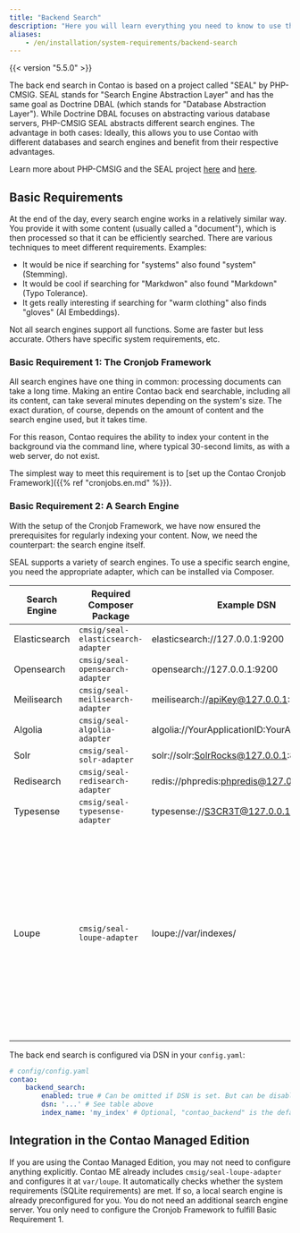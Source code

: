 ```yaml
---
title: "Backend Search"
description: "Here you will learn everything you need to know to use the Contao backend search."
aliases:
    - /en/installation/system-requirements/backend-search
---
```


{{< version "5.5.0" >}}

The back end search in Contao is based on a project called "SEAL" by PHP-CMSIG. SEAL stands for "Search Engine Abstraction Layer" and has the same goal as Doctrine DBAL (which stands for "Database Abstraction Layer"). While Doctrine DBAL focuses on abstracting various database servers, PHP-CMSIG SEAL abstracts different search engines. The advantage in both cases: Ideally, this allows you to use Contao with different databases and search engines and benefit from their respective advantages.

Learn more about PHP-CMSIG and the SEAL project [here][PHP-CMSIG] and [here][SEAL].

## Basic Requirements

At the end of the day, every search engine works in a relatively similar way. You provide it with some content (usually 
called a "document"), which is then processed so that it can be efficiently searched. There are various techniques to meet different requirements. Examples:

* It would be nice if searching for "systems" also found "system" (Stemming).
* It would be cool if searching for "Markdwon" also found "Markdown" (Typo Tolerance).
* It gets really interesting if searching for "warm clothing" also finds "gloves" (AI Embeddings).

Not all search engines support all functions. Some are faster but less accurate. Others have specific system requirements, etc.

### Basic Requirement 1: The Cronjob Framework

All search engines have one thing in common: processing documents can take a long time. Making an entire Contao back end searchable, including all its content, can take several minutes depending on the system's size. The exact duration, of course, depends on the amount of content and the search engine used, but it takes time.

For this reason, Contao requires the ability to index your content in the background via the command line, where typical 30-second limits, as with a web server, do not exist.

The simplest way to meet this requirement is to [set up the Contao Cronjob Framework]({{% ref "cronjobs.en.md" %}}).

### Basic Requirement 2: A Search Engine

With the setup of the Cronjob Framework, we have now ensured the prerequisites for regularly indexing your content. Now, we need the counterpart: the search engine itself.

SEAL supports a variety of search engines. To use a specific search engine, you need the appropriate adapter, which can be installed via Composer.

| Search Engine  | Required Composer Package    | Example DSN                                | Notes                                                                                                                                                                                                                     |
|---------------|----------------------------------|---------------------------------------------|---------------------------------------------------------------------------------------------------------------------------------------------------------------------------------------------------------------------------|
| Elasticsearch | `cmsig/seal-elasticsearch-adapter` | elasticsearch://127.0.0.1:9200              |                                                                                                                                                                                                                           |
| Opensearch    | `cmsig/seal-opensearch-adapter`    | opensearch://127.0.0.1:9200                 |                                                                                                                                                                                                                           |
| Meilisearch   | `cmsig/seal-meilisearch-adapter`   | meilisearch://apiKey@127.0.0.1:7700         |                                                                                                                                                                                                                           |
| Algolia       | `cmsig/seal-algolia-adapter`       | algolia://YourApplicationID:YourAdminAPIKey |                                                                                                                                                                                                                           |
| Solr          | `cmsig/seal-solr-adapter`          | solr://solr:SolrRocks@127.0.0.1:8983        |                                                                                                                                                                                                                           |
| Redisearch    | `cmsig/seal-redisearch-adapter`    | redis://phpredis:phpredis@127.0.0.1:6379    |                                                                                                                                                                                                                           |
| Typesense     | `cmsig/seal-typesense-adapter`     | typesense://S3CR3T@127.0.0.1:8108           |                                                                                                                                                                                                                           |
| Loupe         | `cmsig/seal-loupe-adapter`         | loupe://var/indexes/                        | Loupe runs on your local filesystem and only requires PHP and an SQLite database. The minimal requirement is that either `sqlite3` or `pdo_sqlite` is available in your PHP setup. |

The back end search is configured via DSN in your `config.yaml`:

```yaml
# config/config.yaml
contao:
    backend_search:
        enabled: true # Can be omitted if DSN is set. But can be disabled with "false".
        dsn: '...' # See table above
        index_name: 'my_index' # Optional, "contao_backend" is the default
```

## Integration in the Contao Managed Edition

If you are using the Contao Managed Edition, you may not need to configure anything explicitly. Contao ME already includes `cmsig/seal-loupe-adapter` and configures it at `var/loupe`. It automatically checks whether the system requirements (SQLite requirements) are met. If so, a local search engine is already preconfigured for you. You do not need an additional search engine server. You only need to configure the Cronjob Framework to fulfill Basic Requirement 1.

[PHP-CMSIG]: https://github.com/PHP-CMSIG
[SEAL]: https://github.com/php-cmsig/search
